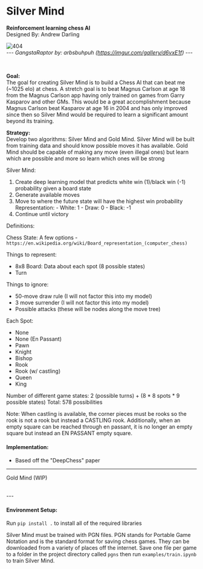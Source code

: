# Silver Mind  
**Reinforcement learning chess AI**  
Designed By: Andrew Darling

![404](https://i.imgur.com/f0RThee.jpg)  
--- *GangstaRaptor by: arbsbuhpuh (https://imgur.com/gallery/d6vxE1f)* ---

<br>

**Goal:**  
The goal for creating Silver Mind is to build a Chess AI that can beat me (~1025 elo) at chess. A stretch goal is to beat Magnus Carlson at age 18 from the Magnus Carlson app having only trained on games from Garry Kasparov and other GMs. This would be a great accomplishment because Magnus Carlson beat Kasparov at age 16 in 2004 and has only improved since then so Silver Mind would be required to learn a significant amount beyond its training.

**Strategy:**  
Develop two algorithms: Silver Mind and Gold Mind. Silver Mind will be built from training data and should know possible moves it has available. Gold Mind should be capable of making any move (even illegal ones) but learn which are possible and more so learn which ones will be strong

Silver Mind:
1) Create deep learning model that predicts white win (1)/black win (-1) probability given a board state
2) Generate available moves
3) Move to where the future state will have the highest win probability
	Representation:
		- White: 1
		- Draw: 0
		- Black: -1
4) Continue until victory

Definitions:

Chess State:
A few options - `https://en.wikipedia.org/wiki/Board_representation_(computer_chess)`

Things to represent:
 - 8x8 Board: Data about each spot (8 possible states)
 - Turn

Things to ignore:
 - 50-move draw rule (I will not factor this into my model)
 - 3 move surrender (I will not factor this into my model)
 - Possible attacks (these will be nodes along the move tree)

Each Spot:
 - None
 - None (En Passant)
 - Pawn
 - Knight
 - Bishop
 - Rook
 - Rook (w/ castling)
 - Queen
 - King

Number of different game states:
2 (possible turns) + (8 * 8 spots * 9 possible states)
Total: 578 possibilities

Note: When castling is available, the corner pieces must be rooks so the rook is not a rook but instead a CASTLING rook. Additionally, when an empty square can be reached through en passant, it is no longer an empty square but instead an EN PASSANT empty square.

#### Implementation:
  - Based off the "DeepChess" paper

---

Gold Mind (WIP)

<br>
---

#### Environment Setup:

Run `pip install .` to install all of the required libraries

Silver Mind must be trained with PGN files. PGN stands for Portable Game Notation and is the standard format for saving 
chess games. They can be downloaded from a variety of places off the internet. Save one file per game to a folder in 
the project directory called `pgns` then run `examples/train.ipynb` to train Silver Mind.

